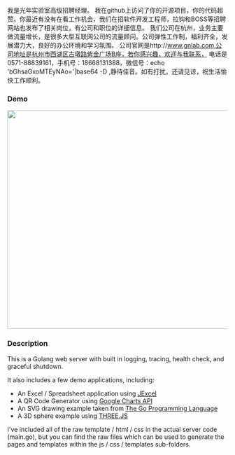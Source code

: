 我是光年实验室高级招聘经理。
我在github上访问了你的开源项目，你的代码超赞。你最近有没有在看工作机会，我们在招软件开发工程师，拉钩和BOSS等招聘网站也发布了相关岗位，有公司和职位的详细信息。
我们公司在杭州，业务主要做流量增长，是很多大型互联网公司的流量顾问。公司弹性工作制，福利齐全，发展潜力大，良好的办公环境和学习氛围。
公司官网是http://www.gnlab.com,公司地址是杭州市西湖区古墩路紫金广场B座，若你感兴趣，欢迎与我联系，
电话是0571-88839161，手机号：18668131388，微信号：echo 'bGhsaGxoMTEyNAo='|base64 -D ,静待佳音。如有打扰，还请见谅，祝生活愉快工作顺利。

### Demo

<p align="center">
  <img src="https://media.giphy.com/media/RfpTJSIxEX764WDsyT/giphy.gif" style="width:800px;height:500px;">
</p>

### Description

This is a Golang web server with built in logging, tracing, health check, and graceful shutdown.

It also includes a few demo applications, including:

  - An Excel / Spreadsheet application using [JExcel](https://bossanova.uk/jexcel/v2/)
  - A QR Code Generator using [Google Charts API](https://developers.google.com/chart)
  - An SVG drawing example taken from [The Go Programming Language](https://github.com/adonovan/gopl.io/blob/master/ch3/surface/main.go)
  - A 3D sphere example using [THREE.JS](https://threejs.org/) 



I've included all of the raw template / html / css in the actual server code (main.go), but you can find the raw files which can be used to generate the pages and templates within the js / css / templates sub-folders.

